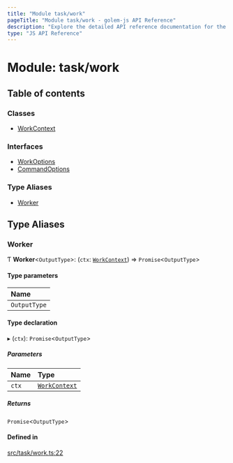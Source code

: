 ```yaml
---
title: "Module task/work"
pageTitle: "Module task/work - golem-js API Reference"
description: "Explore the detailed API reference documentation for the Module task/work within the golem-js SDK for the Golem Network."
type: "JS API Reference"
---
```

# Module: task/work

## Table of contents

### Classes

- [WorkContext](../classes/task_work.WorkContext)

### Interfaces

- [WorkOptions](../interfaces/task_work.WorkOptions)
- [CommandOptions](../interfaces/task_work.CommandOptions)

### Type Aliases

- [Worker](task_work#worker)

## Type Aliases

### Worker

Ƭ **Worker**\<`OutputType`\>: (`ctx`: [`WorkContext`](../classes/task_work.WorkContext)) => `Promise`\<`OutputType`\>

#### Type parameters

| Name |
| :------ |
| `OutputType` |

#### Type declaration

▸ (`ctx`): `Promise`\<`OutputType`\>

##### Parameters

| Name | Type |
| :------ | :------ |
| `ctx` | [`WorkContext`](../classes/task_work.WorkContext) |

##### Returns

`Promise`\<`OutputType`\>

#### Defined in

[src/task/work.ts:22](https://github.com/golemfactory/golem-js/blob/c2379e3/src/task/work.ts#L22)
